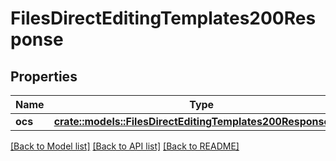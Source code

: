 # FilesDirectEditingTemplates200Response

## Properties

Name | Type | Description | Notes
------------ | ------------- | ------------- | -------------
**ocs** | [**crate::models::FilesDirectEditingTemplates200ResponseOcs**](files_direct_editing_templates_200_response_ocs.md) |  | 

[[Back to Model list]](../README.md#documentation-for-models) [[Back to API list]](../README.md#documentation-for-api-endpoints) [[Back to README]](../README.md)


